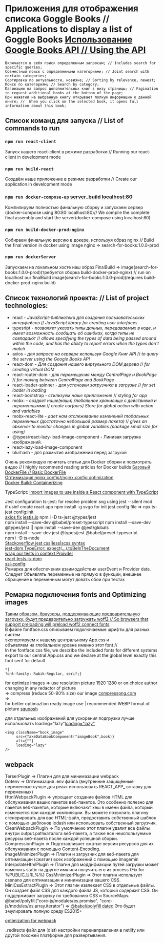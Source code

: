 # Приложения для отображения списока Goggle Books // Applications to display a list of Goggle Books [Использование Google Books API // Using the API](https://developers.google.com/books/docs/v1/using?hl=ru#query-params)  
    Включается в себя поиск определенным запросам; // Includes search for specific queries;  
    Совместный поиск с определенными категориями; // Joint search with certain categories;  
    Сортировка по актуальности, новизне; // Sorting by relevance, newest;  
    Поиск по категориям; // Search by category;  
    Пагинацию на запрос дополнительных книг в низу страницы; // Pagination to request additional books at the bottom of the page;  
    При нажатии на выбранную книгу открывает полную информацию о данной книге; //  When you click on the selected book, it opens full information about this book;  

## Список команд для запуска // List of commands to run

### `npm run react-client`
Запуск нашего react-client в режиме разработки // Running our react-client in development mode
### `npm run build-react`
Создаём наше приложение в режиме разработки // Create our application in development mode
### `npm run docker-compose-up` [server_build localhost:80](http://localhost:80)
Компилируем полностью финальную сборку и запускаем сервер (docker-compose using 80:80 localhost:80)// We compile the complete final assembly and start the server(docker-compose using localhost:80)  
### `npm run build-docker-prod-nginx`
Собираем финальную версию в докере, используя образ nginx // Build the final version in docker using image nginx => search-for-books:1.0.0-prod
### `npm run dockerServer`
Запускаем на локальном хосте наш образ FinalBuild => image(search-for-books:1.0.0-prod)(требуется сборка build-docker-prod-nginx) // run on localhost our finalBuild image(search-for-books:1.0.0-prod)(requires build-docker-prod-nginx build)  

## Список технологий проекта: // List of project technologies:  
* react - _JavaScript-библиотека для создания пользовательских интерфейсов_ // _JavaScript library for creating user interfaces_  
* typesript - _позволяет указать типы данных, передаваемых в коде, и имеет возможность сообщать об ошибках, когда типы не совпадают_ // _allows specifying the types of data being passed around within the code, and has the ability to report errors when the types don't match_  
* axios - _для запроса на сервере используя Google Книг API_ // _to query the server using the Google Books API_  
* react-dom - _Для создания нашего виртульного DOM дерева_ // _for creating virtual DOM_  
* react-router-dom - _для перемещения между CentralPage и BookPage_ // _for moving between CentralPage and BookPage_  
* react-loader-spinner  - _для установки загрузчика в загрузке_ // _for set loader in loading_  
* react-bootstrap - _стилизуем наше прилложение_ // _styling for app_  
* mobx: - _создает наше(наши) глобальное хранилище с действиемя и переменнымми_  //  _create our(ours) Store for global action with action and variables_  
* mobx-react-lite - _дает нам отслеживание изменений глобальных переменных (достаточно небольшой размер пакета)_ // _gives an observer to monitor changes in global variables (package small size for using)_
* @types/react-lazy-load-image-component - Линивая загрузка изображений.
* react-lazy-load-image-component
* blurhash - для размытия изображений перед загрукой

Очень рекомендую почитать статьи для Docker сборки и посмотреть видео // I highly recommend reading articles for Docker builds
[Базовый DockerFile // Basic DockerFile](https://javascript.plainenglish.io/how-to-serve-a-react-app-with-nginx-in-a-non-root-docker-container-cbc4c6acc177)  
[Оптимизация nginx.config//nginx.config optimization](https://itnext.io/nginx-create-react-app-gzip-tripple-your-lighthouse-performance-score-in-5-minutes-627465c3f445)  
[Docker Build: Containerizing](https://www.youtube.com/watch?v=8VHheCkw-7k&t=3304s)

TypeScript:
[import images to use inside a React component with TypeScript](https://stackoverflow.com/questions/52759220/importing-images-in-typescript-react-cannot-find-module)

Jest configuration ts-jest:
for resolve problem svg using jest --silent mod  
if usinf create react app  npm install -g svgo
for init jest.config file => npx ts-jest config:init  
[axios fix](https://stackoverflow.com/questions/74940474/jest-encountered-an-unexpected-token)
[jestjs.io](https://jestjs.io/docs/getting-started#using-typescript)
npm i -D ts-jest @types/jest  
npm install --save-dev @babel/preset-typescript
npm install --save-dev @types/jest || npm install --save-dev @jest/globals  
npm install --save-dev jest @types/jest @babel/preset-typescript  
npm i -D ts-node  
[Stackoverflow jest css|less|scss syntax](https://stackoverflow.com/questions/39418555/syntaxerror-with-jest-and-react-and-importing-css-files)  
[jest-dom TypeError: expect(...).toBeInTheDocument](https://github.com/nrwl/nx/issues/9140)  
[wrap our tests in context Proivder](https://stackoverflow.com/questions/75728532/uncaught-typeerror-cannot-destructure-property-basename-of-react2-usecontext)  
[react tests js-dom](https://stackoverflow.com/questions/56547215/react-testing-library-why-is-tobeinthedocument-not-a-function)  
[ssl-config](https://ssl-config.mozilla.org/)  
Ремарка для обеспечения взаимодействия userEvent и
Provider data.   
Следует Объявлять переменные на прямую в функции,
внешнее обращение к переменным могут довать сбои при тестах   

## Ремарка подключения fonts and Optimizing images
[Таким образом, браузеры, поддерживающие предварительную загрузку, будут предварительно загружать woff2 // So browsers that support preloading will preload woff2
](https://stackoverflow.com/questions/1330825/preloading-font-face-fonts)
[connect fonts](https://www.youtube.com/watch?v=GwA0BN5RgB0)  
В файле fontface.css описываем подключаемые шрифты для разных систем  
экспортируем к нашему центральному App.css и  
объявляем на глобальном уровне именно этот font  //  
In the fontface.css file, we describe the included fonts for different systems
export to our central App.css and
we declare at the global level exactly this font  serif for default
```
*{
font-family: Rubik-Regular, serif;}
```

for optimize images =>
use resolution picture 1920 1280 or on choice author  
changing in any redactor of picture   
=>
compress (reduce 50-90% size) our image [compresspng.com](https://compresspng.com/)  
=>  
for better optimaztion ready image use | recommended WEBP format of picture [squoosh](https://squoosh.app/) 

для отдельных изображений для ускорения подгрузки лучше использовать loading="lazy"[loading="lazy"](https://stackoverflow.com/questions/69054825/how-should-i-implement-lazy-loading-for-my-images-in-react)  

```
<img className="book_image"
     src={TakeDataBookComponent("imageBook",book)}
     alt={""}
     loading="lazy"
/>
```
## webpack
TerserPlugin => Плагин для для минимазации webpack  
Dotenv => Оптимизация .env файла (внутренние защищённые переменные лучше для реакт использовать REACT_APP_ вставку для переменных)  
HtmlWebpackPlugin => упрощает создание файлов HTML для обслуживания ваших пакетов веб-пакетов. Это особенно полезно для пакетов веб-пакетов, которые включают хеш в имени файла, который изменяется при каждой компиляции. Вы можете позволить плагину сгенерировать для вас HTML-файл, предоставить собственный шаблон с помощью шаблонов lodash или использовать собственный загрузчик.  
CleanWebpackPlugin => По умолчанию этот плагин удалит все файлы внутри output.pathкаталога веб-пакета, а также все неиспользуемые ресурсы веб-пакета после каждой успешной сборки.  
CompressionPlugin => Подготавливает сжатые версии ресурсов для их обслуживания с помощью Content-Encoding.  
ImageMinimizerPlugin => Плагин и загрузчик для веб-пакета для оптимизации (сжатия) всех изображений с помощью imagemin  
InterpolateHtmlPlugin => Плагин для моддифиакции путей загрузки может изменить static на другое имя или получить его из process (Fix for %PUBLIC_URL%%)
CssMinimizerPlugin => Этот плагин использует cssnano для оптимизации и минимизации вашего CSS.  
MiniCssExtractPlugin => Этот плагин извлекает CSS в отдельные файлы. Он создает файл CSS для каждого файла JS, который содержит CSS. Он поддерживает загрузку по требованию CSS и SourceMaps.  
@babel/polyfill("core-js/modules/es.promise", "core-js/modules/es.array.iterator") => [@babel/polyfill dated](https://babeljs.io/docs/babel-plugin-syntax-dynamic-import#working-with-webpack-and-babelpreset-env) Это будет эмулировать полную среду ES2015+ 

[optimization for webpack](https://medium.com/@steveleung9527/full-guide-webpack-loaders-and-optimization-b04ea7960f36)

_redirects файл для (dist) настройки перенаправления в netlify или другой похожей платформе для развертывания.